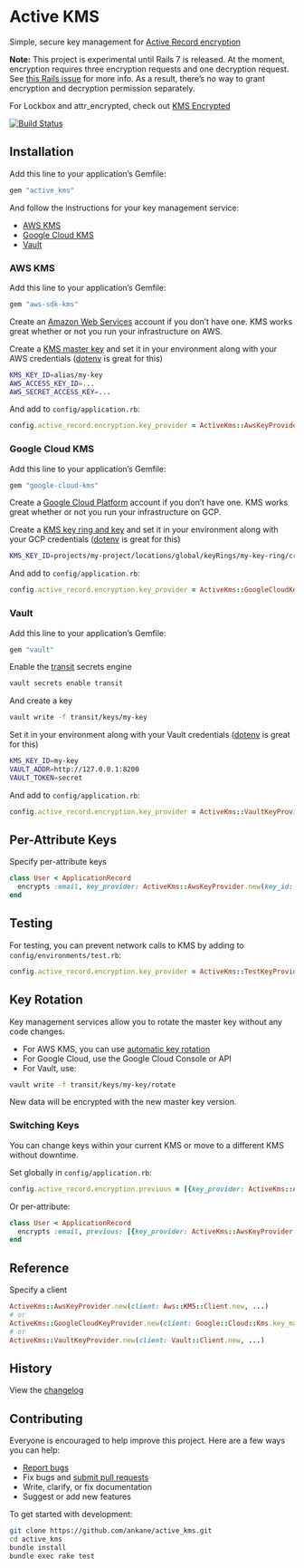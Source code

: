 # Active KMS

Simple, secure key management for [Active Record encryption](https://edgeguides.rubyonrails.org/active_record_encryption.html)

**Note:** This project is experimental until Rails 7 is released. At the moment, encryption requires three encryption requests and one decryption request. See [this Rails issue](https://github.com/rails/rails/issues/42388) for more info. As a result, there’s no way to grant encryption and decryption permission separately.

For Lockbox and attr_encrypted, check out [KMS Encrypted](https://github.com/ankane/kms_encrypted)

[![Build Status](https://github.com/ankane/active_kms/workflows/build/badge.svg?branch=master)](https://github.com/ankane/active_kms/actions)

## Installation

Add this line to your application’s Gemfile:

```ruby
gem "active_kms"
```

And follow the instructions for your key management service:

- [AWS KMS](#aws-kms)
- [Google Cloud KMS](#google-cloud-kms)
- [Vault](#vault)

### AWS KMS

Add this line to your application’s Gemfile:

```ruby
gem "aws-sdk-kms"
```

Create an [Amazon Web Services](https://aws.amazon.com/) account if you don’t have one. KMS works great whether or not you run your infrastructure on AWS.

Create a [KMS master key](https://console.aws.amazon.com/kms/home#/kms/keys) and set it in your environment along with your AWS credentials ([dotenv](https://github.com/bkeepers/dotenv) is great for this)

```sh
KMS_KEY_ID=alias/my-key
AWS_ACCESS_KEY_ID=...
AWS_SECRET_ACCESS_KEY=...
```

And add to `config/application.rb`:

```ruby
config.active_record.encryption.key_provider = ActiveKms::AwsKeyProvider.new(key_id: ENV["KMS_KEY_ID"])
```

### Google Cloud KMS

Add this line to your application’s Gemfile:

```ruby
gem "google-cloud-kms"
```

Create a [Google Cloud Platform](https://cloud.google.com/) account if you don’t have one. KMS works great whether or not you run your infrastructure on GCP.

Create a [KMS key ring and key](https://console.cloud.google.com/iam-admin/kms) and set it in your environment along with your GCP credentials ([dotenv](https://github.com/bkeepers/dotenv) is great for this)

```sh
KMS_KEY_ID=projects/my-project/locations/global/keyRings/my-key-ring/cryptoKeys/my-key
```

And add to `config/application.rb`:

```ruby
config.active_record.encryption.key_provider = ActiveKms::GoogleCloudKeyProvider.new(key_id: ENV["KMS_KEY_ID"])
```

### Vault

Add this line to your application’s Gemfile:

```ruby
gem "vault"
```

Enable the [transit](https://www.vaultproject.io/docs/secrets/transit/index.html) secrets engine

```sh
vault secrets enable transit
```

And create a key

```sh
vault write -f transit/keys/my-key
```

Set it in your environment along with your Vault credentials ([dotenv](https://github.com/bkeepers/dotenv) is great for this)

```sh
KMS_KEY_ID=my-key
VAULT_ADDR=http://127.0.0.1:8200
VAULT_TOKEN=secret
```

And add to `config/application.rb`:

```ruby
config.active_record.encryption.key_provider = ActiveKms::VaultKeyProvider.new(key_id: ENV["KMS_KEY_ID"])
```

## Per-Attribute Keys

Specify per-attribute keys

```ruby
class User < ApplicationRecord
  encrypts :email, key_provider: ActiveKms::AwsKeyProvider.new(key_id: "...")
end
```

## Testing

For testing, you can prevent network calls to KMS by adding to `config/environments/test.rb`:

```ruby
config.active_record.encryption.key_provider = ActiveKms::TestKeyProvider.new
```

## Key Rotation

Key management services allow you to rotate the master key without any code changes.

- For AWS KMS, you can use [automatic key rotation](https://docs.aws.amazon.com/kms/latest/developerguide/rotate-keys.html)
- For Google Cloud, use the Google Cloud Console or API
- For Vault, use:

```sh
vault write -f transit/keys/my-key/rotate
```

New data will be encrypted with the new master key version.

### Switching Keys

You can change keys within your current KMS or move to a different KMS without downtime.

Set globally in `config/application.rb`:

```ruby
config.active_record.encryption.previous = [{key_provider: ActiveKms::AwsKeyProvider.new(key_id: "...")}]
```

Or per-attribute:

```ruby
class User < ApplicationRecord
  encrypts :email, previous: [{key_provider: ActiveKms::AwsKeyProvider.new(key_id: "...")}]
end
```

## Reference

Specify a client

```ruby
ActiveKms::AwsKeyProvider.new(client: Aws::KMS::Client.new, ...)
# or
ActiveKms::GoogleCloudKeyProvider.new(client: Google::Cloud::Kms.key_management_service, ...)
# or
ActiveKms::VaultKeyProvider.new(client: Vault::Client.new, ...)
```

## History

View the [changelog](https://github.com/ankane/active_kms/blob/master/CHANGELOG.md)

## Contributing

Everyone is encouraged to help improve this project. Here are a few ways you can help:

- [Report bugs](https://github.com/ankane/active_kms/issues)
- Fix bugs and [submit pull requests](https://github.com/ankane/active_kms/pulls)
- Write, clarify, or fix documentation
- Suggest or add new features

To get started with development:

```sh
git clone https://github.com/ankane/active_kms.git
cd active_kms
bundle install
bundle exec rake test
```

